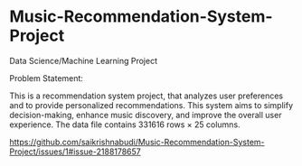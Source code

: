 # Music-Recommendation-System-Project

Data Science/Machine Learning Project

Problem Statement:

This is a recommendation system project, that analyzes user preferences and to provide personalized recommendations. This system aims to simplify decision-making, enhance music discovery, and improve the overall user experience.
The data file contains 331616 rows × 25 columns.

https://github.com/saikrishnabudi/Music-Recommendation-System-Project/issues/1#issue-2188178657
